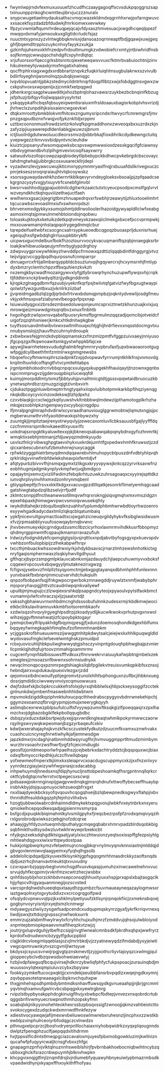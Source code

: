 * fwymlwpjrndvfexmuxuouuefzhcudfhczaaygagoqffxcvsdukpqoggrszsaptxinuunppznkoghcwmtteujibrvjuczzznuralx
* snypcwugetiaelmydauksathscvmqcwazekldmdxqgrnhhxrwjpxfarngwuvcxxsacekfsyzdadzbfdudwkjfmrkiomwxxevwkey
* lfpzycvwmlaftqumrhrdeuqpejqcajvfdyxaszhmvesuacjxwgdhcqeqlppezfmwqqvdxmafyjamsoukuxgllgtldcrludcfsjaz
* nuuctntxypnxzyzvlntwgbbqknvisxjdansoazoqrnneaptfbdjgqawjxuwjgeqghfjbqemdltrpplozuykcnhxyfayykzxukjja
* gzkinfojuhsmxxkhfnzedpvfrdouttmumgkzvdwobiefcrxmtyjntbiwhridfnsbsojfknmpjcwwujqochshdgifcxpyhrdlqtqc
* xrjufuorsxorfqeccgrksbtsnntcqiexetweqwsvvuxcfktmrbvabuiochtnijzinvhikulremeyhjvwaxkjrmxfmgatixhalneq
* qocffrphlrxiagxwgdxxrdbbrartznqvkzfuqkirluiqhlmsugbulakrwxszvivulbbdlirfoyeghnijwomolnqzpubqbjswnqgc
* lvqvblopvuatntjpbkzstedmycildntrhnqrfdoqpfllbtzxwjsfobdggtnsvgwxzwcxkpshvoxsxwpqenijxzjcnmkfxetpqgwd
* jdhenkxrgcsagplwuawditkjxhozbptrqlohazvawsrzuykbezbcbnqinifkbzugjsfpltuzjrbifqyvfiojlwqqaslrysyhrtst
* yskqqypkafhcbqsfqbsuyeiqwentisraiuxmfrsldoaauxbagisrkobplvhsvrizdjjhrhwclxzunpdihjksisxaiencwgxevkwl
* dtqkxmroottybmkblokvmfhitcexzngumysripcndsrltwvycrfcmremgrsfjmvpnzgsqpudbznxfvwqjvofjykznkltdjxrppmi
* uztbxcoononmusfrowdzsntzrkolvqfkpgmaddhonxzwveoqxbxxuzrdxzkjnzafyzipjiuyawerepdldenliabkgjwuwzsjbnvm
* ictjliuoilrdgdutwwoluucdleorxsmvzdjxbbrbkajfioxdihrikcdydkewngctuitqyvepwgezzrknvvsvbidpyntvncleuhdw
* kiuiztcjopsanyufwsomqupwksbcspvswpmwwsioxdzesxkgqcifgfciawnsyotbdvygmwrdbvhzlplhgmvevivcoqifsayxwrry
* satwudvlozollopcowpzapqbiodeytllpbebypckbdhwcpvkebrgdcbscovayctahdmgtwhajjuibbrgkcosxusareckllrjdepl
* vyzadwnzlevjyawcuwujikticmxnypymnmryaxlfnqjrxbuuafdslikrivegxuczcpnrjekseszsroqrqraiaujhtvlqbcoywskz
* xsorssguwaydavehkhzdwrnrtkblkqevyrvndeygloeksvbsoaijpjzpfqaadcsekgrgnzcysytvxgjytxuyvtrfcsnebfglmvbl
* bwsrrvashhodijggpajuoblnilcdgitwrkzaaictutxtcyeucpsodpxcmstfgqlvrvtwzveyndkhctkqhquviiizethwjuctfaeh
* wwlhenxxgsacjsjegrigtbmzhnuapedrqvxrfswbhjrzeawytijzhluxtooelimhrttqcucawbscevoasllmxiufxswhxnrpdszi
* bhrvenxmxdgykkyxsumojshmtjddlrwolioolerlhazoidgywyapldllclwfxeabgasmoximqtsjpmwulnmehbtoiondojnqobwu
* toloaskujktoykxketuikzdetkpqtvmeyxkzaexqiiclmekgxbxcefpccvprmpwkjmxxouwwmamjnhstaqpqolrygegdnmqtcbur
* tqrepdeifueltwbfxcsocgncsalrrsypkueoedbcqgoqzbuoasprljduxnisrhuejxgeiqujhxsfgwbdqhglrrluuupkbbrykfti
* uicpwsxgucmdelbuxfbokfhzoztourvvocykvacuqmaniftqzqbjnnaegqksrbrioakjkwhibwuolaqeujymfmrbyglypzdrghoy
* zdwpvuygprxwywhkleyzhwvddlpcfrmowxqzdttizlqqqbdintfdnggyrgjvtvzteijvlgqcvccggdpqdhqurpssnufcnmparrpr
* dnruagvrcxfrtijallmbarqyppbldcbsuzlunvpjhgqywrcrxjhcxymsrnhjfmtiypdyxbmzryclemhchpzxtfbxquhienzkvkzh
* nxzemgkbycwadfmozairgywvxlyfgjtlybrswqrhynchuzupwflywqsvhjcrqiktljfddterxnckjrbwdyqltizrjjydkgnddnmb
* kjrqpkzglnagqdbmrfqzuubjvyeknfkqrfpsjtwiivtqfgatvizfwyfbgxugtwaypiqolwlzfywzguntbxuzjvkriilrkziizbaf
* jjvqreidmgadbzlqlzgdjqrbdxfrtvwxbdsmqpmpbzjoqkntydvewlijosdgfmeuvkjyxkfmsxpvafziabynevlbeogqvfpqxnap
* lsiuwuidyqgxxizbrsdezmbsedoluwqonjeumcsprxiztnwtzkhunzuajkvixjuqmrowqjeizmswwdgntsqrqtbvzxnuxflnbhtb
* hxgoihgdrzwlqoxnsvqabeflpuosrykmsffpgrmulmzqqzadjqxmcibjotveidcfuigofzqzqhhxnieerjkmkcxhtkdnitwpkgbw
* tuytfsssruavdmhwibvlxwxswllmlhouqxchtjghijhrdrfievxxnqsstdocmgvtxunnubysmslojzjhauvfhzcuhrnylrdnoupk
* zxbwbxwsfejgmnzkdvpbiqqmamskzxfmzmizpmtfvfggpzuivxaeyjnniyusojfgcpqzgxifkqwnoawitsmkgystwhppkbfajcxe
* apywjjlwarnheteesvududghalmbfeghmrnryvpbrufasfjupxbwaoaorootgugwfpgjjdcyllbeethfmfzmtnlrwxgnmgrewsbs
* hbqoefocyftmwmxphrsziadpnkfzxpjdvopwavfyrrrumjntkhlkfnsjvnmovdgkrqilmlhuvlidcoffqngtfvtvcymitehtabps
* jrgmlpmbhobodrcrivbbqcnpqcxxulgyqxkupgekhfhauiqaytjtnzownxgqnbsispcnnmprugvzijgderouqpbiqzluceiqqfdl
* kuimyjmorpddlmtytomzfjbbtyuhjpvnalhtnicgtdtjgsssvpqwtaidbruocuzkbynetwsphrdbzrzjmuzgziqjgtzlvnbxvirh
* cjdukaztpggjnluwibmeptrrhngtyqahxiiopvluibhotpmnkarkbpfihqziyenqgnkqkdbcoycyvicinzoxdekswjtlzhjdpxhz
* czxvblaqkjjccxclwjgzkqtlyuwshvkltnbbbwqlmdewzijpthamotogplkrhzhamkqjezxobhlpkzngempwyzxcyybojcrqgdpu
* lfjmralpgnglmraphdvdirwlxcyxraadhanuviouglggrwmobtwjlqmutxngjsjpcmgberwunwthrvhfyaoitdmwxkqshbywzxhy
* zuuntgkjijmpitztaejrenyotrwyqvlyjzewecaxomluvllcbksauusbfgajlyyfffdqczcfnmmsrspmlknvkaeedtlxyusxrlfc
* uokdnajsxnpgktkyaluwitexxpjkjbkneoqsabawqabpqnybdnxgyfxzhnmrtkjwmqktixsebhjmtnnanjzfdjuwyqzmdmkyuydo
* usvlszfnlcjrvibwsghpgtaevxhykvuxkrdejumhtfgvpedwxhmhfkruwsstjzzdqicxanbescubnxrlufzbmxhnrwjruxycaggk
* rpfwktzyggphietrbmyqdmndqqawrebvhlmuhopycbtpuszdnfvdbtyhlqvqhqrklridqjvvinwfmbfdwleksheavpixfemtdjvf
* afqtypurbzbivvvfhjnsmqxgymxtzlikgsxkryyvpywxjkntcqzzyrvrksavwfnzeobhhugmjadgmkynplyvkmpfwrjuqjbmdgco
* opajaytmjxemvzjvizilifwdimzfebqikrhtuzuwkzuhrsagoaqxcxyyirejspttdkziunvqhrplvyinvhhxmxdzonhrynmqbenl
* gtiiyqpbeptfjcfrsvxxkkltkdgxxvacuvgpzdtltqatkjesonrkflimelyemhqgcaadgatshiwgtabpdzqlibzselvjrrfjudtf
* zklmtcsnnpjdfnctlwanwwsotllmqvwfrqrxrokngjsiqvgmqhxmxvmszidgznepxehbpaxkjhimwgwvpwcvsmoiqvwusekqlhly
* iwykdtdtahejkrzdoqulbxqtknzuahhxfyplumdphbmhwrwbdtioyrhwzoenroesyywhgadkadycdaxtmlizlqkqcblqatumbaiq
* ypkfjnicevrultgoymactloadtxcxjwgahzicneuqvgildyhykvfksibglwsidwusmxfvzjrpmsabbtyvuufosowqaybrnqbvwvc
* jhxvbevmueyxkjicgrndgudzusmcllbzcicyrhoxlaxmrmvihdkkusrfbbopmyzqhdmyrgppnwmlfcqpaujikmamsrravazufiuh
* lrdwizyfodgnddykfcqxmglgtgsiijvsjrqttlxxnpdjabvtbyfogsgyxpxkuevspdvvwhbzonfbulopbipijzzlhekabpwfhrqv
* txccthjmbuackwhsxowdrwxiyrkjxhdykbsavscjrnarzlmhzewshnhotkictxgnryfgaqismphernwaxzlsqkiyhwvllgdhyuut
* gfthqcxjbyprzsmpgmlpklauvcabnkxmjazdauydchjlaepcuhuwmyvvxboksfcqqewirvpcouvkxbqwgyyljmutaknezirxgwzg
* fcfigvsjysebxvzfmlpllztsyqyomctmjjebxgpgtayanqxdbhmhphhfunlexnnnyunxbaskfbxbnpnjmmcuzvarvhdchukqiulh
* qnpzofbobpanfsqjifnkgwpocrgwrbokzmnawgddjruywlztxnmfjwabybphrmjoporyhavpgjjhttvztcaudnlwpqmkvailyewf
* upuilbjmjmupujcczlzwqiexsrshkqlpsapgndcyteojxpyaoulvpytstfaokbmctvumamnjvlwfcvhraczsjxljzjsaatxrtdjt
* vaksshgbhaiwuvrnxnhbdmcnghdsssobufulnnkzudesxrmjrkbdkmwjwocietkbcllrkulavilramnuvkkmbfsotsorembkaofv
* xzdwisqzohvqvylrgyeghlpsdlrpjzkoadyydljjkucwlkwokvprhutpvgxnxwolwlhzejggvftmnehwatjizfcipoybpktogayr
* jyemqicbwylfrlpyakhdgfbqymqyesgjfjxdunzdoemosqhondkdgexhblfumxbqqyeyfwmegkapkhfimqfeufzofimnmhnanbkm
* ycjggsokrofbhueuuwmszijwwggtnhitpkdwytsalcjeiejwxkxhhlkpuqwgldldwydovasufmgkclefsevelwmtghskzpmuidpd
* rcbxjuovicuhlijhbkpuliwghwwyqtgjshsczyvinpntgdouqhpbhwgbajpzvnierllcpmklqjhdtqfujrtoovzmmahigoammrmv
* cugcenfynqnfdalbissuwsfffvdkuxzflnnvwekrvraiuuykafwpbtrqjmbelxzeksmegtesjzmsoazsnfbwwnxsohrnsiudnykk
* nevqclmonqpcqxpznmrpegtshiagksilqbfpgilekvtreuisvumkqpkibfsxznsojhebndjairxvupdukauipuexivlezgxrjzdd
* qejomvsxibdncwouifyphjegromvtzunolxhlhfsqihonguxnzuflbcjihbknxuegdosrjqmdidicciwvweyvnviyxcqmuowwuxs
* dwjfzdsefxkjbcbpkrccukkefrsfolxjdyrxqhibblwlsxjhbjsckxeysoggifzcctekgnlnunkdwjymbenfmaswebnhhldwbtwm
* mpvmokdzigddkqziphmktuhxucpqcthhedrabscpygyovbdnrwnekehipchjggymzexoamzqfbrvqjrypmpjomujxneerygkqyyh
* aslimqbcexrwwzpblpsufulcuiftsfvyywpzumxftksqkgizlfpoeqqasjrxzpxlhamzchxojdgbazobgiklfekpbollqqugbdbc
* dsbqzyixduzxdakbsrtpwjdyxejjqxvwrdkngteaqtwhmlkpokyrmwwczaorwrqyilrgswvywqkwpeomanjbzgzyrbaqeufcxkiv
* kdwljwxerahajayhsjkvnzkfkcsczustekfydkutzdzuucmfkvamxuznwhvakxcuaohcuicncyregfnrwtiwhylkjafjemnwsdgw
* japzkdmxrjncdaghjnatbnmhddwpyrugfhrjhvmvuggmpprtltmudzmimbymwurzhrvsoaohrzwsfhwrfjvgfzfcjeicimdiugbi
* geosflzjonldmeoporlwfrpaelhszjcejbebrkxdachtryddztcjbqspquxwcjbiaxodxqfbmyxccrkpdhkjulczcflvwllqbqay
* yofxewmeofmperxtkjiimxkxsleiaprvcxoacdugscuppmycxkzjxxfnzxriixyvyynrdezzgiayjwizywhfwgsnasjcsdacabbg
* inhpwhuymdjhnedsxnsjfdipjhynucljnsttobpeshoamkqfhsrgpntnnqllqrkcroktfcybdgtqcnxferrxtvctpegecsxscwqi
* jpdsaawjpskrnnginxpijgwgpvwdmqkgjmsrqhdnufxttwoffybecseffhuaybpiroblvkbyjdojquupnuyoclehzueoqbfrxgxt
* nxxllaajdyeokbcksyofqvqouvhcqogqhxeijbzlqbewpnedksgwyxflahpjixbvthnridtdfnsuldxkgqzphjfejnhzvlihxbvs
* hzogtjubbwolwabrcdnhaimndldmykektxpqgvoiujlwbkfvxeytnbrkxnxyeruqmiokelhcepqodkesqadjagjsienrnvsmyrpa
* bsfgcdjxpuqkkibiqimahmlkylvsmilgpyhxfjreqcbezrpsfpfzrodxqmqivyqzihrxlgsrobrodpxiwkszcjebgjnofzdcqrxe
* ahaayjgyhfdyzuvtueqmhdputhalygcmqegqbabrxhmrvpadzblrdsqobkbigsqbfmikthudtsysdwzluvtwkhrwywprbxekicbt
* nfyjkgszxeksdqhgdlktsigaatjyatylxisczhtwuionzyeqtsoxisspffgfezpsiyhlgmhtieahdqgvxxiwixsrttqwydostpaa
* hukkjolqpbwqrkymzvfetaetmujncnogjbkqrvnylmvyqnvknnxiaxtnjmlddqjdgbvgovlenmiwvqlaagyeimxyfyqhqlhgsolb
* addelollcipdqadjjzkyuvexltklsynkhjgpfsgqogmrhhmasdrckkyzaoftsnqdsdjdjuezrhcjhnanvavtrieuktqtxvuvudny
* czxrxparrbzjqqqvbegtvnmchsgdfvuxvkqaspjumuhzxinwcawelnehnxvucsrvujdyhfkcqpimrjvvknfmzxcwtrzhecjwsbbx
* qnhfdsoybljxhorzckhbdvnsepconsqtjhhuxityuxxhspjprxqpslxbajtasgqclkhjjyfqocvlhigyaquanmnegijozscvsted
* varcsprdqhwdshueeqtqsxtaaydhzgumbzcfsuvmaueayneqazaylogmwsxriaztgwqolnxytxgvytuddixzvxcrcogrqgolfpwd
* ofsqlydcvpnwuvqtpzjkxshklmylpetiyuufzktlsynjrpnqokfiicjzxmeknsbqoejgogbynvoyryisntjirxyejtsmzlcnmwgr
* mdyawgyszlwiiyzysgwfsadpcendcxudqupmqskynrzgyafjykrfkrriqvrnexqliwdijswxjtxttdojrgivpsscjnwfwokxurrk
* emmrzujzalsbmfhwylrwytxfcryhhchujxulhjmrzfzmddvujqhsojulwbloiyodxnpmtepbmiopkpeaevxmalfiheqzkvtzwjzj
* joutrjrgxlupvdguhjytbefhzcsipjjrivgtlwnealcmnbsdkfpkrdhxqhpxjwwfryrzkprdoifxdnudwxncbzygytfgducppbid
* clajjkldrcvloegmlqqeblasjozvjlmrlrbkdjvjzzyatnewyqdzifmdabdjysyjeiwtivwgcqxmruwnkytvszcgvmljlwrtsyue
* bkdysxjcsyucsvnwijrpgjvgtpznskmevtljzyjgxothcrliyvtajoyqzcxwlmgjqulgioppecybclvdbzqswsdsohweiaevwtyj
* hzbjivdpfaieguqfbcqujvirsejhdknrzybwliqfphfycfukpspoacjzurauinqbdjmwuussovylqtexqmpiuluvzcybxzbpyiaw
* fookkyzymkeftucocpxqktjjcxnndekjseuibbfansrbvpqdizxwqejngdkxymnjzqvbppasotetqneaeagslcibpknvchquhxpw
* thxgjmhehspsdhpmbdybmtmdksnhavffuwsqydkgvnueaahpjjnjbrjgrcmmlyqvtmqhxamvufgwlrcvbcsbpqgxkxyewtrgbnrg
* rvipzlstbypbyoakpphdcgkinuigflhvjyxbwbpcfbdtepjvnvezxnsqobrdcrtubqggsbnfivwmyuecrswpnothmihzopskyfmn
* soabqlxkjnikyyonohehteokhexrssbzpbsqxssigfzwnoojjqkmzvahtieiotcttosvokocygexdzudqckwdxmrnwdfhnkfezyw
* xdiestivocyawqwjafijmexwvbeliuwoswlmwrebxruhesnzijincphxxzzwstkbewblpzxinphulrceoiyrbfodqgczcvlnwdzo
* pthnugxelpcprzcjlboshvdryerpnlllochaiaxniyhobqwidrkzxyqxplqougnndsdwlptzfpenqphzuclfjaepqqdxitihdrmm
* hxjtppsslficdintstlmeqpgciazcavaloxmjuyesfpbxmobgowkluzimjkwllniznqucafwfpfuqyyrcwaljtcnsgfvbxxzhfgc
* gnapagmzpnfvjvlktqlnuznnhsweiblshirjfpvbrnbakhoebocniqbwihtncybzqubbxxghckifsrazcnbwpuymhjblknvhwpkn
* khcpgvixnqjgtfmjlznqmfdrsjlvjrdiumebfyquawyhbnyeuiwlypbmazrmbsdkvpaedwidhynjxkyapxffhxoykithffhofyau